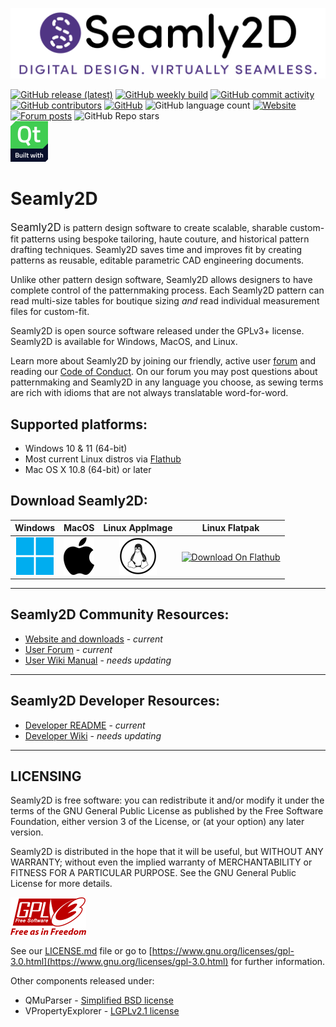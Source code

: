 ![Seamly2D banner](../share/img/Seamly2D_banner_1202x271.png)

[![GitHub release (latest)](https://img.shields.io/github/v/release/fashionfreedom/seamly2d?logo=github?color=blue&style=flat-square)](https://github.com/FashionFreedom/Seamly2D/releases/latest)
[![GitHub weekly build](https://img.shields.io/github/actions/workflow/status/fashionfreedom/seamly2d/ci.yml?logo=github&style=flat-square)](https://github.com/FashionFreedom/Seamly2D/actions/workflows/ci.yml)
[![GitHub commit activity](https://img.shields.io/github/commit-activity/m/fashionfreedom/seamly2d?logo=github&color=brightgreen&style=flat-square)](https://github.com/FashionFreedom/Seamly2D/graphs/commit-activity)
[![GitHub contributors](https://img.shields.io/github/contributors/fashionfreedom/seamly2d?style=flat-square&logo=github)](https://github.com/FashionFreedom/Seamly2D/graphs/contributors)
[![GitHub](https://img.shields.io/github/license/fashionfreedom/seamly2d?color=blue&style=flat-square&logo=creativecommons)](../LICENSE)
![GitHub language count](https://img.shields.io/github/languages/count/fashionfreedom/seamly2d?style=flat-square&logo=github)
[![Website](https://img.shields.io/website?down_message=Down&style=flat-square&up_color=brightgreen&up_message=Up&url=https%3A%2F%2Fseamly.net&logo=wordpress)](https://seamly.net/)
[![Forum posts](https://img.shields.io/discourse/posts?server=https%3A%2F%2Fforum.seamly.net&style=flat-square&logo=discourse)](https://forum.seamly.net/)
![GitHub Repo stars](https://img.shields.io/github/stars/fashionfreedom/seamly2d?style=social)  
[![Qt](img/Built_with_Qt_RGB_logo_vertical_transparent_60x65px.png)](https://qt.io)

# Seamly2D

<big>Seamly2D</big> is pattern design software to create scalable, sharable custom-fit patterns using bespoke tailoring, haute couture, and historical pattern drafting techniques. Seamly2D saves time and improves fit by creating patterns as reusable, editable parametric CAD engineering documents.

Unlike other pattern design software, Seamly2D allows designers to have complete control of the patternmaking process. Each Seamly2D pattern can read multi-size tables for boutique sizing *and* read individual measurement files for custom-fit.

Seamly2D is open source software released under the GPLv3+ license.  Seamly2D is available for Windows, MacOS, and Linux.  

Learn more about Seamly2D by joining our friendly, active user [forum](https://forum.seamly.net) and reading our [Code of Conduct](CODE_OF_CONDUCT.md). On our forum you may post questions about patternmaking and Seamly2D in any language you choose, as sewing terms are rich with idioms that are not always translatable word-for-word.

## Supported platforms:  
   * Windows 10 & 11 (64-bit)
   * Most current Linux distros via [Flathub](https://flathub.org/apps/details/net.seamly.seamly2d)
   * Mac OS X 10.8 (64-bit) or later

## Download Seamly2D:

| Windows | MacOS | Linux AppImage | Linux Flatpak |
| :---:     | :---:   | :---:      | :---:           |
| [![Seamly2d-windows.zip](img/Microsoft_logo-60x60px.png)](https://github.com/FashionFreedom/Seamly2D/releases/latest/download/Seamly2D-windows.zip) | [<picture><source media="(prefers-color-scheme: dark)" srcset="img/white-apple-logo-transparent-49x60px.png"><source media="(prefers-color-scheme: light)" srcset="img/Apple_logo_black.png" ><img src="img/Apple_logo_black.png" height="60"></picture>](https://github.com/FashionFreedom/Seamly2D/releases/latest/download/Seamly2D-macos.zip) | [![Seamly2D-x86_64.AppImage](img/Tux_Mono_60x60.png)](https://github.com/FashionFreedom/Seamly2D/releases/latest/download/Seamly2D-x86_64.AppImage) | [<img src="https://flathub.org/assets/badges/flathub-badge-en.svg" alt="Download On Flathub" height="60">](https://flathub.org/apps/details/net.seamly.seamly2d) |

___________________________________________________
## Seamly2D Community Resources:
   * [Website and downloads](https://seamly.net) - _current_  
   * [User Forum](https://forum.seamly.net/) - _current_
   * [User Wiki Manual](https://wiki.seamly.net) - _needs updating_
___________________________________________________

## Seamly2D Developer Resources:
   * [Developer README](README-DEVELOPER.md) - _current_
   * [Developer Wiki](https://github.com/FashionFreedom/Seamly2D/wiki) - _needs updating_
___________________________________________________
## LICENSING

Seamly2D is free software: you can redistribute it and/or modify
it under the terms of the GNU General Public License as published by
the Free Software Foundation, either version 3 of the License, or
(at your option) any later version.  

Seamly2D is distributed in the hope that it will be useful,
but WITHOUT ANY WARRANTY; without even the implied warranty of
MERCHANTABILITY or FITNESS FOR A PARTICULAR PURPOSE.  See the
GNU General Public License for more details.

![GPLv3](img/GPLv3_Logo-121x60px.png) 

See our [LICENSE.md](..\LICENSE.md) file or go to [https://www.gnu.org/licenses/gpl-3.0.html](https://www.gnu.org/licenses/gpl-3.0.html) for further information.

Other components released under:  
* QMuParser - [Simplified BSD license](https://opensource.org/licenses/BSD-2-Clause)
* VPropertyExplorer - [LGPLv2.1 license](https://www.gnu.org/licenses/old-licenses/lgpl-2.1.en.html)
